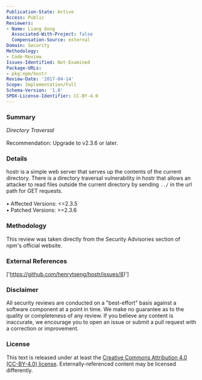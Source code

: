 ```yaml
---
Publication-State: Active
Access: Public
Reviewers:
- Name: Liang Gong
  Associated-With-Project: false
  Compensation-Source: external
Domain: Security
Methodology:
- Code-Review
Issues-Identified: Not-Examined
Package-URLs:
- pkg:npm/hostr
Review-Date: '2017-04-14'
Scope: Implementation/Full
Schema-Version: '1.0'
SPDX-License-Identifier: CC-BY-4.0
---
```

### Summary
*Directory Traversal*<br><br>Recommendation: Upgrade to v2.3.6 or later.
### Details
hostr is a simple web server that serves up the contents of the current directory.   There is a directory traversal vulnerability in hostr that allows an attacker to read files outside the current directory by sending `../` in the url path for GET requests.
<br><br>• Affected Versions: <=2.3.5
<br>• Patched Versions: >=2.3.6
### Methodology
This review was taken directly from the Security Advisories section of npm's official website.
### External References
['https://github.com/henrytseng/hostr/issues/8)']
### Disclaimer
All security reviews are conducted on a "best-effort" basis against a software component at a point in time. We make no guarantee as to the quality or completeness of any review. If you believe any content is inaccurate, we encourage you to open an issue or submit a pull request with a correction or improvement.
### License
This text is released under at least the [Creative Commons Attribution 4.0 (CC-BY-4.0) license](https://creativecommons.org/licenses/by/4.0/legalcode.txt). Externally-referenced content may be licensed differently.
